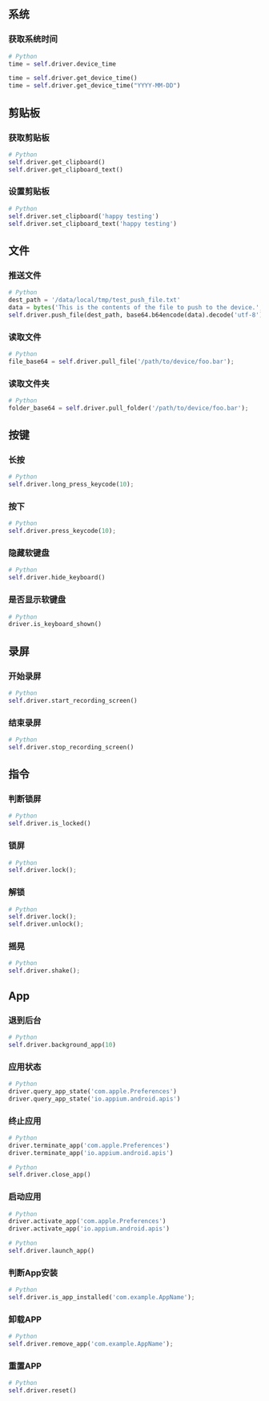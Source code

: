 ## 系统

### 获取系统时间

```python
# Python
time = self.driver.device_time

time = self.driver.get_device_time()
time = self.driver.get_device_time("YYYY-MM-DD")
```

## 剪贴板

### 获取剪贴板

```python
# Python
self.driver.get_clipboard()
self.driver.get_clipboard_text()
```

### 设置剪贴板

```python
# Python
self.driver.set_clipboard('happy testing')
self.driver.set_clipboard_text('happy testing')
```

## 文件

### 推送文件

```python
# Python
dest_path = '/data/local/tmp/test_push_file.txt'
data = bytes('This is the contents of the file to push to the device.', 'utf-8')
self.driver.push_file(dest_path, base64.b64encode(data).decode('utf-8'))
```

### 读取文件

```python
# Python
file_base64 = self.driver.pull_file('/path/to/device/foo.bar');
```

### 读取文件夹

```python
# Python
folder_base64 = self.driver.pull_folder('/path/to/device/foo.bar');
```

## 按键

### 长按

```python
# Python
self.driver.long_press_keycode(10);
```

### 按下

```python
# Python
self.driver.press_keycode(10);
```

### 隐藏软键盘

```python
# Python
self.driver.hide_keyboard()
```

### 是否显示软键盘

```python
# Python
driver.is_keyboard_shown()
```

## 录屏

### 开始录屏

```python
# Python
self.driver.start_recording_screen()
```

### 结束录屏

```python
# Python
self.driver.stop_recording_screen()
```

## 指令

### 判断锁屏

```python
# Python
self.driver.is_locked()
```

### 锁屏

```python
# Python
self.driver.lock();
```

### 解锁

```python
# Python
self.driver.lock();
self.driver.unlock();
```

### 摇晃

```python
# Python
self.driver.shake();
```

## App

### 退到后台

```python
# Python
self.driver.background_app(10)
```

### 应用状态

```python
# Python
driver.query_app_state('com.apple.Preferences')
driver.query_app_state('io.appium.android.apis')
```

### 终止应用

```python
# Python
driver.terminate_app('com.apple.Preferences')
driver.terminate_app('io.appium.android.apis')

# Python
self.driver.close_app()
```

### 启动应用

```python
# Python
driver.activate_app('com.apple.Preferences')
driver.activate_app('io.appium.android.apis')

# Python
self.driver.launch_app()
```

### 判断App安装

```python
# Python
self.driver.is_app_installed('com.example.AppName');
```

### 卸载APP

```python
# Python
self.driver.remove_app('com.example.AppName');
```

### 重置APP

```python
# Python
self.driver.reset()
```

